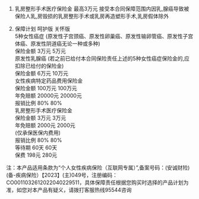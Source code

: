 1. 乳房整形手术医疗保险金 最高3万元 接受本合同保障范围内因乳,腺癌导致被保险人乳,房毁损的乳房整形手术或乳房再造塑形手术,乳房假体除外

2. 保障计划 呵护版 关怀版  
5种女性癌症 (原发性子宫颈癌、原发性卵巢癌、原发性输卵管癌、原发性子宫体癌、原发性阴道癌无论一种或多种)  
保险金额 3万元 5万元  
原发性乳腺癌 (若之前已给付本合同保险责任上述的5种女性癌症保险金的,应扣除已给付的保险金)  
保险金额 6万元 10万元  
女性疾病特定药品费用保险金  
保险金额 100万元 100万元  
年免赔额 20000元 20000元  
报销比例 80% 80%  
乳房整形手术医疗保险金  
保险金额 3万元 3万元  
年免赔额 2000元 2000元  
(仅承保医保内费用)  
报销比例 80% 80%  
等待期 60天 60天  
保费 198元 280元

注：本产品适用条款为“个人女性疾病保险（互联网专属）”,备案号码：(安诚财险)(备-疾病保险）【2023】(主)049号，注册编码：CO0011032612022040229511，具体保障责任根据您购买时选择的产品计划为准，如您对本产品有疑义，请拨打客服热线95544咨询
